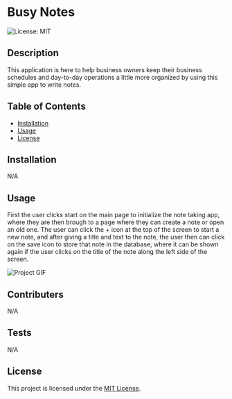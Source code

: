 # Busy Notes

  ![License: MIT](https://img.shields.io/badge/License-MIT-yellow.svg)

## Description

This application is here to help business owners keep their business schedules and day-to-day operations a little more organized by using this simple app to write notes.

## Table of Contents

- [Installation](#installation)
- [Usage](#usage)
- [License](#license)

## Installation

N/A

## Usage

First the user clicks start on the main page to initialize the note taking app, where they are then brough to a page where they can create a note or open an old one. The user can click the + icon at the top of the screen to start a new note, and after giving a title and text to the note, the user then can click on the save icon to store that note in the database, where it can be shown again if the user clicks on the title of the note along the left side of the screen.

<img src="./Develop/images/Note Taker Express.js.gif" alt="Project GIF">

## Contributers

N/A

## Tests

N/A

## License

This project is licensed under the [MIT License](https://opensource.org/license/MIT).


